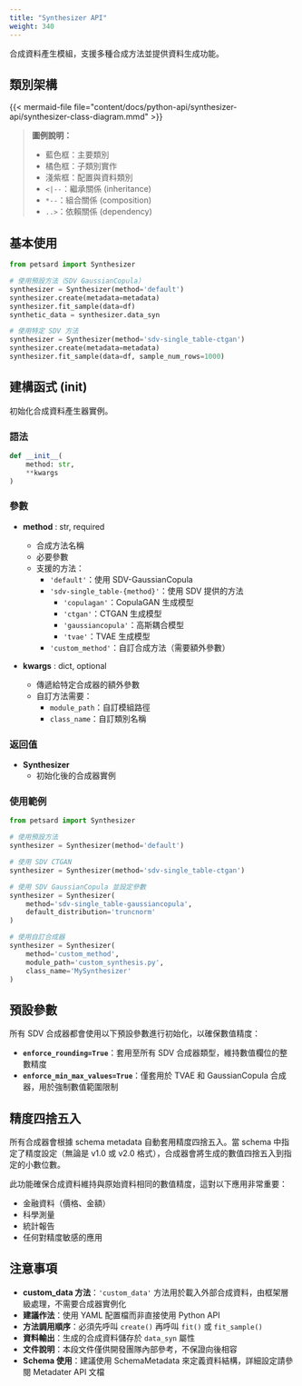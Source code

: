 ```yaml
---
title: "Synthesizer API"
weight: 340
---
```


合成資料產生模組，支援多種合成方法並提供資料生成功能。

## 類別架構

{{< mermaid-file file="content/docs/python-api/synthesizer-api/synthesizer-class-diagram.mmd" >}}

> **圖例說明：**
> - 藍色框：主要類別
> - 橘色框：子類別實作
> - 淺紫框：配置與資料類別
> - `<|--`：繼承關係 (inheritance)
> - `*--`：組合關係 (composition)
> - `..>`：依賴關係 (dependency)

## 基本使用

```python
from petsard import Synthesizer

# 使用預設方法（SDV GaussianCopula）
synthesizer = Synthesizer(method='default')
synthesizer.create(metadata=metadata)
synthesizer.fit_sample(data=df)
synthetic_data = synthesizer.data_syn

# 使用特定 SDV 方法
synthesizer = Synthesizer(method='sdv-single_table-ctgan')
synthesizer.create(metadata=metadata)
synthesizer.fit_sample(data=df, sample_num_rows=1000)
```

## 建構函式 (__init__)

初始化合成資料產生器實例。

### 語法

```python
def __init__(
    method: str,
    **kwargs
)
```

### 參數

- **method** : str, required
    - 合成方法名稱
    - 必要參數
    - 支援的方法：
        - `'default'`：使用 SDV-GaussianCopula
        - `'sdv-single_table-{method}'`：使用 SDV 提供的方法
            - `'copulagan'`：CopulaGAN 生成模型
            - `'ctgan'`：CTGAN 生成模型
            - `'gaussiancopula'`：高斯耦合模型
            - `'tvae'`：TVAE 生成模型
        - `'custom_method'`：自訂合成方法（需要額外參數）

- **kwargs** : dict, optional
    - 傳遞給特定合成器的額外參數
    - 自訂方法需要：
        - `module_path`：自訂模組路徑
        - `class_name`：自訂類別名稱

### 返回值

- **Synthesizer**
    - 初始化後的合成器實例

### 使用範例

```python
from petsard import Synthesizer

# 使用預設方法
synthesizer = Synthesizer(method='default')

# 使用 SDV CTGAN
synthesizer = Synthesizer(method='sdv-single_table-ctgan')

# 使用 SDV GaussianCopula 並設定參數
synthesizer = Synthesizer(
    method='sdv-single_table-gaussiancopula',
    default_distribution='truncnorm'
)

# 使用自訂合成器
synthesizer = Synthesizer(
    method='custom_method',
    module_path='custom_synthesis.py',
    class_name='MySynthesizer'
)
```

## 預設參數

所有 SDV 合成器都會使用以下預設參數進行初始化，以確保數值精度：

- **`enforce_rounding=True`**：套用至所有 SDV 合成器類型，維持數值欄位的整數精度
- **`enforce_min_max_values=True`**：僅套用於 TVAE 和 GaussianCopula 合成器，用於強制數值範圍限制

## 精度四捨五入

所有合成器會根據 schema metadata 自動套用精度四捨五入。當 schema 中指定了精度設定（無論是 v1.0 或 v2.0 格式），合成器會將生成的數值四捨五入到指定的小數位數。

此功能確保合成資料維持與原始資料相同的數值精度，這對以下應用非常重要：
- 金融資料（價格、金額）
- 科學測量
- 統計報告
- 任何對精度敏感的應用

## 注意事項

- **custom_data 方法**：`'custom_data'` 方法用於載入外部合成資料，由框架層級處理，不需要合成器實例化
- **建議作法**：使用 YAML 配置檔而非直接使用 Python API
- **方法調用順序**：必須先呼叫 `create()` 再呼叫 `fit()` 或 `fit_sample()`
- **資料輸出**：生成的合成資料儲存於 `data_syn` 屬性
- **文件說明**：本段文件僅供開發團隊內部參考，不保證向後相容
- **Schema 使用**：建議使用 SchemaMetadata 來定義資料結構，詳細設定請參閱 Metadater API 文檔